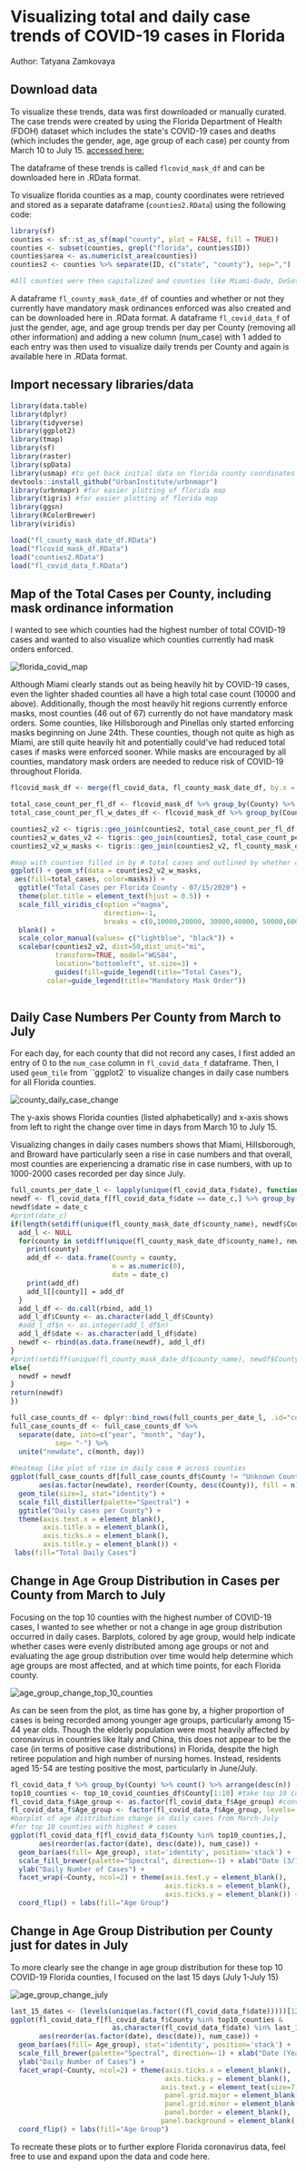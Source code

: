 

# Visualizing total and daily case trends of COVID-19 cases in Florida
Author: Tatyana Zamkovaya

## Download data
To visualize these trends, data was first downloaded or manually curated.
The case trends were created by using the Florida Department of Health (FDOH) dataset which includes the state's COVID-19 cases and deaths (which includes the gender, age, age group of each case) per county from March 10 to July 15.
[accessed here:](https://open-fdoh.hub.arcgis.com/datasets/florida-covid19-case-line-data)

The dataframe of these trends is called `flcovid_mask_df` and can be downloaded here in .RData format.

To visualize florida counties as a map, county coordinates were retrieved and stored as a separate dataframe (`counties2.RData`) using the following code:
```r 
library(sf)
counties <- sf::st_as_sf(map("county", plot = FALSE, fill = TRUE))
counties <- subset(counties, grepl("florida", counties$ID))
counties$area <- as.numeric(st_area(counties))
counties2 <- counties %>% separate(ID, c("state", "county"), sep=",")

#All counties were then capitalized and counties like Miami-Dade, DeSoto, and Palm Beach were then manually changed so that they fit the fl_covid_data format. 
```

A dataframe `fl_county_mask_date_df` of counties and whether or not they currently have mandatory mask ordinances enforced was also created and can be downloaded here in .RData format. 
A dataframe `fl_covid_data_f` of just the gender, age, and age group trends per day per County (removing all other information) and adding a new column (num_case) with 1 added to each entry was then used to visualize daily trends per County and again is available here in .RData format.


## Import necessary libraries/data
```r 
library(data.table)
library(dplyr)
library(tidyverse)
library(ggplot2) 
library(tmap)
library(sf)
library(raster)
library(spData)
library(usmap) #to get back initial data on florida county coordinates
devtools::install_github("UrbanInstitute/urbnmapr")
library(urbnmapr) #for easier plotting of florida map
library(tigris) #for easier plotting of florida map
library(ggsn)
library(RColorBrewer)
library(viridis)

load("fl_county_mask_date_df.RData")
load("flcovid_mask_df.RData")
load("counties2.RData")
load("fl_covid_data_f.RData")

````
## Map of the Total Cases per County, including mask ordinance information
I wanted to see which counties had the highest number of total COVID-19 cases and wanted to also visualize which counties currently had mask orders enforced.

![florida_covid_map](https://github.com/tatyanazam/FL_covid_vis/blob/master/total_case_map.png)

Although Miami clearly stands out as being heavily hit by COVID-19 cases, even the lighter shaded counties all have a high total case count (10000 and above). 
Additionally, though the most heavily hit regions currently enforce masks, most counties (46 out of 67) currently do not have mandatory mask orders. Some counties, like Hillsborough and Pinellas only started enforcing masks beginning on June 24th. These counties, though not quite as high as Miami, are still quite heavily hit and potentially could've had reduced total cases if masks were enforced sooner. 
While masks are encouraged by all counties, mandatory mask orders are needed to reduce risk of COVID-19 throughout Florida. 

```r 
flcovid_mask_df <- merge(fl_covid_data, fl_county_mask_date_df, by.x = "County", by.y="CountyName", all.x=TRUE)

total_case_count_per_fl_df <- flcovid_mask_df %>% group_by(County) %>% count() %>% rename(total_cases = n, county_name = County)
total_case_count_per_fl_w_dates_df <- flcovid_mask_df %>% group_by(County, date) %>% count() %>% rename(total_cases = n, county_name = County)

counties2_v2 <- tigris::geo_join(counties2, total_case_count_per_fl_df, "CountName", "county_name")
counties2_w_dates_v2 <- tigris::geo_join(counties2, total_case_count_per_fl_w_dates_df, "CountName", "county_name")
counties2_v2_w_masks <- tigris::geo_join(counties2_v2, fl_county_mask_date_df, "CountName", "county_name")

#map with counties filled in by # total cases and outlined by whether or not masks are enforced by mandatory order
ggplot() + geom_sf(data = counties2_v2_w_masks,
 aes(fill=total_cases, color=masks)) + 
  ggtitle("Total Cases per Florida County - 07/15/2020") + 
  theme(plot.title = element_text(hjust = 0.5)) +
  scale_fill_viridis_c(option ="magma", 
                       direction=-1,
                       breaks = c(0,10000,20000, 30000,40000, 50000,60000)) + 
  blank() + 
  scale_color_manual(values= c("lightblue", "black")) +
  scalebar(counties2_v2, dist=50,dist_unit="mi",
           transform=TRUE, model="WGS84", 
           location="bottomleft", st.size=3) + 
           guides(fill=guide_legend(title="Total Cases"), 
         color=guide_legend(title="Mandatory Mask Order"))
         
```
## Daily Case Numbers Per County from March to July
For each day, for each county that did not record any cases, I first added an entry of 0 to the `num_case` column in `fl_covid_data_f` dataframe. 
Then, I used `geom_tile` from ``ggplot2` to visualize changes in daily case numbers for all Florida counties.

![county_daily_case_change](https://github.com/tatyanazam/FL_covid_vis/blob/master/case_count_per_day.png)  

The y-axis shows Florida counties (listed alphabetically) and x-axis shows from left to right the change over time in days from March 10 to July 15. 

Visualizing changes in daily cases numbers shows that Miami, Hillsborough, and Broward have particularly seen a rise in case numbers and that overall, most counties are experiencing a dramatic rise in case numbers, with up to 1000-2000 cases recorded per day since July. 

``` r
full_counts_per_date_l <- lapply(unique(fl_covid_data_f$date), function(date_c){
newdf <- fl_covid_data_f[fl_covid_data_f$date == date_c,] %>% group_by(County) %>% count()
newdf$date = date_c
#print(date_c)
if(length(setdiff(unique(fl_county_mask_date_df$county_name), newdf$County)) > 0){
  add_l <- NULL
  for(county in setdiff(unique(fl_county_mask_date_df$county_name), newdf$County)){
    print(county)
    add_df <- data.frame(County = county, 
                         n = as.numeric(0),
                         date = date_c)
    print(add_df)
    add_l[[county]] = add_df
  }
  add_l_df <- do.call(rbind, add_l)
  add_l_df$County <- as.character(add_l_df$County)
  #add_l_df$n <- as.integer(add_l_df$n)
  add_l_df$date <- as.character(add_l_df$date)
  newdf <- rbind(as.data.frame(newdf), add_l_df)
}
#print(setdiff(unique(fl_county_mask_date_df$county_name), newdf$County))
else{
  newdf = newdf
}
return(newdf)
})

full_case_counts_df <- dplyr::bind_rows(full_counts_per_date_l, .id="column_label")
full_case_counts_df <- full_case_counts_df %>% 
  separate(date, into=c("year", "month", "day"), 
           sep= "-") %>% 
  unite("newdate", c(month, day))
  
#heatmap like plot of rise in daily case # across counties
ggplot(full_case_counts_df[full_case_counts_df$County != "Unknown County",], 
       aes(as.factor(newdate), reorder(County, desc(County)), fill = n)) + 
  geom_tile(size=1, stat="identity") +
  scale_fill_distiller(palette="Spectral") + 
  ggtitle("Daily cases per County") + 
  theme(axis.text.x = element_blank(), 
        axis.title.x = element_blank(),
        axis.ticks.x = element_blank(),
        axis.title.y = element_blank()) + 
 labs(fill="Total Daily Cases")
```

## Change in Age Group Distribution in Cases per County from March to July

Focusing on the top 10 counties with the highest number of COVID-19 cases, I wanted to see whether or not a change in age group distribution occurred in daily cases. 
Barplots, colored by age group, would help indicate whether cases were evenly distributed among age groups or not and evaluating the age group distribution over time would help determine which age groups are most affected, and at which time points, for each Florida county.

![age_group_change_top_10_counties](https://github.com/tatyanazam/FL_covid_vis/blob/master/Change_in_age_group_dist_of_cases_for_top10covidcounties.png)

As can be seen from the plot, as time has gone by, a higher proportion of cases is being recorded among younger age groups, particularly among 15-44 year olds.
Though the elderly population were most heavily affected by coronavirus in countries like Italy and China, this does not appear to be the case (in terms of positive case distributions) in Florida, despite the high retiree population and high number of nursing homes. Instead, residents aged 15-54 are testing positive the most, particularly in June/July. 

``` r
fl_covid_data_f %>% group_by(County) %>% count() %>% arrange(desc(n)) -> top_10_covid_counties_df #order counts of case # from county with highest # counts to lowest 
top10_counties <- top_10_covid_counties_df$County[1:10] #take top 10 counties with highest # of cases
fl_covid_data_f$Age_group <- as.factor(fl_covid_data_f$Age_group) #convert age group variable to factor and reorder age ranges
fl_covid_data_f$Age_group <- factor(fl_covid_data_f$Age_group, levels= c("0-4 years", "5-14 years", "15-24 years", "25-34 years", "35-44 years", "45-54 years", "55-64 years", "65-74 years", "75-84 years", "85+ years", "Unknown"))
#barplot of age distribution change in daily cases from March-July 
#for top 10 counties with highest # cases 
ggplot(fl_covid_data_f[fl_covid_data_f$County %in% top10_counties,], 
       aes(reorder(as.factor(date), desc(date)), num_case)) + 
  geom_bar(aes(fill= Age_group), stat='identity', position='stack') + 
  scale_fill_brewer(palette="Spectral", direction=-1) + xlab("Date (3/10/2020-07/15/2020)") + 
  ylab("Daily Number of Cases") +
  facet_wrap(~County, ncol=2) + theme(axis.text.y = element_blank(), 
                                      axis.ticks.x = element_blank(),
                                      axis.ticks.y = element_blank()) + 
  coord_flip() + labs(fill="Age Group")
```


## Change in Age Group Distribution per County just for dates in July

To more clearly see the change in age group distribution for these top 10 COVID-19 Florida counties, I focused on the last 15 days (July 1-July 15)

![age_group_change_july](https://github.com/tatyanazam/FL_covid_vis/blob/master/just_july_dates_age_dist_changes.png)

``` r
last_15_dates <- (levels(unique(as.factor((fl_covid_data_f$date)))))[121:135] #actually last 15 - all july dates
ggplot(fl_covid_data_f[fl_covid_data_f$County %in% top10_counties & 
                         as.character(fl_covid_data_f$date) %in% last_15_dates,], 
       aes(reorder(as.factor(date), desc(date)), num_case)) + 
  geom_bar(aes(fill= Age_group), stat='identity', position='stack') + 
  scale_fill_brewer(palette="Spectral", direction=-1) + xlab("Date (Year-Month-Day)") + 
  ylab("Daily Number of Cases") +
  facet_wrap(~County, ncol=2) + theme(axis.ticks.x = element_blank(),
                                      axis.ticks.y = element_blank(),
                                     axis.text.y = element_text(size=7, vjust=0.5),
                                      panel.grid.major = element_blank(),
                                      panel.grid.minor = element_blank(),
                                      panel.border = element_blank(),
                                     panel.background = element_blank()) + 
  coord_flip() + labs(fill="Age Group")
```

To recreate these plots or to further explore Florida coronavirus data, feel free to use and expand upon the data and code here.



 
